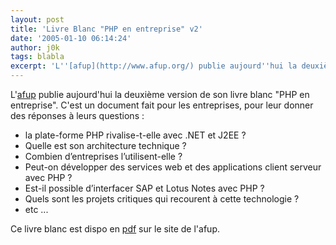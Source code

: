```yaml
---
layout: post
title: 'Livre Blanc "PHP en entreprise" v2'
date: '2005-01-10 06:14:24'
author: j0k
tags: blabla
excerpt: 'L''[afup](http://www.afup.org/) publie aujourd''hui la deuxième version de son livre blanc "PHP en entreprise". C''est un document fait pour les entreprises, pour leur donner des réponses à leurs questions :'
---
```


L'[afup](http://www.afup.org/) publie aujourd'hui la deuxième version de son livre blanc "PHP en entreprise". C'est un document fait pour les entreprises, pour leur donner des réponses à leurs questions :
*  la plate-forme PHP rivalise-t-elle avec .NET et J2EE ?
*  Quelle est son architecture technique ?
*  Combien d’entreprises l’utilisent-elle ?
*  Peut-on développer des services web et des applications client serveur avec PHP ?
*  Est-il possible d’interfacer SAP et Lotus Notes avec PHP ?
*  Quels sont les projets critiques qui recourent à cette technologie ?
*  etc ...

Ce livre blanc est dispo en [pdf](http://www.afup.org/article.php3?id_article=231) sur le site de l'afup.
